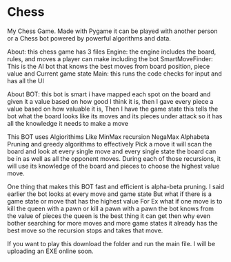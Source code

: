 # Chess
My Chess Game. Made with Pygame it can be played with another person or a Chess bot powered by powerful algorithms and data.

About:
this chess game has 3 files 
Engine: the engine includes the board, rules, and moves a player can make including the bot
SmartMoveFinder: This is the AI bot that knows the best moves from board position, piece value and Current game state
Main: this runs the code checks for input and has all the UI

About BOT:
this bot is smart i have mapped each spot on the board and given it a value based on how good I think it is,
then I gave every piece a value based on how valuable it is, Then I have the game state this tells the bot 
what the board looks like its moves and its pieces under attack so it has all the knowledge it needs to make a move

This BOT uses Algiorithims Like MinMax recursion NegaMax Alphabeta Pruning and greedy algorithms to effectively Pick a move 
it will scan the board and look at every single move and every single state the board can be in as well as all the opponent moves. 
During each of those recursions, it will use its knowledge of the board and pieces to choose the highest value move.

One thing that makes this BOT fast and efficient is alpha-beta pruning. I said earlier the bot looks at every move and game state 
But what if there is a game state or move that has the highest value For Ex what if one move is to kill the queen with a pawn or kill a pawn with a pawn
the bot knows from the value of pieces the queen is the best thing it can get then why even bother searching for more moves and more game states
it already has the best move so the recursion stops and takes that move. 

If you want to play this download the folder and run the main file.
I will be uploading an EXE online soon. 
